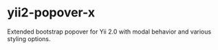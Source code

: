yii2-popover-x
==============

Extended bootstrap popover for Yii 2.0 with modal behavior and various styling options.
